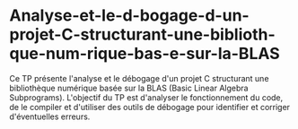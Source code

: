 # Analyse-et-le-d-bogage-d-un-projet-C-structurant-une-biblioth-que-num-rique-bas-e-sur-la-BLAS
Ce TP présente l'analyse et le débogage d'un projet C structurant une bibliothèque numérique basée sur la BLAS (Basic Linear Algebra Subprograms). 
L'objectif du TP est d'analyser le fonctionnement du code, de le compiler et d'utiliser des outils de débogage pour identifier et corriger d'éventuelles erreurs.
